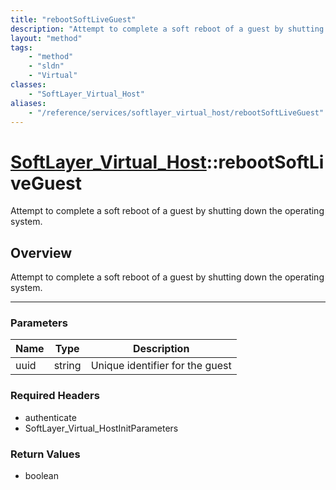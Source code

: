 ```yaml
---
title: "rebootSoftLiveGuest"
description: "Attempt to complete a soft reboot of a guest by shutting down the operating system."
layout: "method"
tags:
    - "method"
    - "sldn"
    - "Virtual"
classes:
    - "SoftLayer_Virtual_Host"
aliases:
    - "/reference/services/softlayer_virtual_host/rebootSoftLiveGuest"
---
```

# [SoftLayer_Virtual_Host](/reference/services/SoftLayer_Virtual_Host)::rebootSoftLiveGuest


Attempt to complete a soft reboot of a guest by shutting down the operating system.


## Overview 
Attempt to complete a soft reboot of a guest by shutting down the operating system. 

-----

### Parameters 
|Name | Type | Description |
| --- | --- | --- |
|uuid| string| Unique identifier for the guest|


### Required Headers
* authenticate
* SoftLayer_Virtual_HostInitParameters


### Return Values
* boolean




